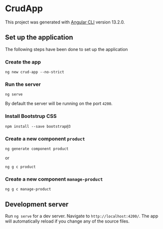 # CrudApp

This project was generated with [Angular CLI](https://github.com/angular/angular-cli) version 13.2.0.

## Set up the application
The following steps have been done to set up the application

### Create the app
```
ng new crud-app --no-strict
```

### Run the server
```
ng serve
```
By default the server will be running on the port `4200`.

### Install Bootstrup CSS
```
npm install --save bootstrap@3
```
### Create a new component `product`
```
ng generate component product
```
or
```
ng g c product
```

### Create a new component `manage-product`
```
ng g c manage-product
```


## Development server

Run `ng serve` for a dev server. Navigate to `http://localhost:4200/`. The app will automatically reload if you change any of the source files.
